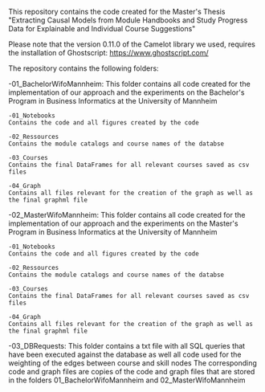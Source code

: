 This repository contains the code created for the Master's Thesis "Extracting Causal Models from Module Handbooks and Study Progress Data for Explainable and Individual Course Suggestions"

Please note that the version 0.11.0 of the Camelot library we used, requires the installation of Ghostscript: https://www.ghostscript.com/

The repository contains the following folders:

-01_BachelorWifoMannheim:
This folder contains all code created for the implementation of our approach and the experiments on the Bachelor's Program in Business Informatics at the University of Mannheim

	-01_Notebooks
	Contains the code and all figures created by the code

	-02_Ressources
	Contains the module catalogs and course names of the databse

	-03_Courses
	Contains the final DataFrames for all relevant courses saved as csv files

	-04_Graph
	Contains all files relevant for the creation of the graph as well as the final graphml file

-02_MasterWifoMannheim:
This folder contains all code created for the implementation of our approach and the experiments on the Master's Program in Business Informatics at the University of Mannheim

	-01_Notebooks
	Contains the code and all figures created by the code

	-02_Ressources
	Contains the module catalogs and course names of the databse

	-03_Courses
	Contains the final DataFrames for all relevant courses saved as csv files

	-04_Graph
	Contains all files relevant for the creation of the graph as well as the final graphml file

-03_DBRequests:
This folder contains a txt file with all SQL queries that have been executed against the database as well all code used for the weighting of the edges between course and skill nodes
The corresponding code and graph files are copies of the code and graph files that are stored in the folders 01_BachelorWifoMannheim and 02_MasterWifoMannheim
